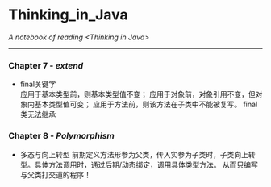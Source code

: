 # Thinking_in_Java
*A notebook of reading &lt;Thinking in Java>*
***
### Chapter 7 - ***extend***
* final关键字  
应用于基本类型前，则基本类型值不变；
应用于对象前，对象引用不变，但对象内基本类型值可变；
应用于方法前，则该方法在子类中不能被复写。
final类无法继承

### Chapter 8 - ***Polymorphism***
* 多态与向上转型
前期定义方法形参为父类，传入实参为子类时，子类向上转型。具体方法调用时，通过后期/动态绑定，调用具体类型方法。
从而只编写与父类打交道的程序！

[向上转型]:C:/Users/金鹏飞/Desktop/Thinking_in_Java/向上转型.jpg


